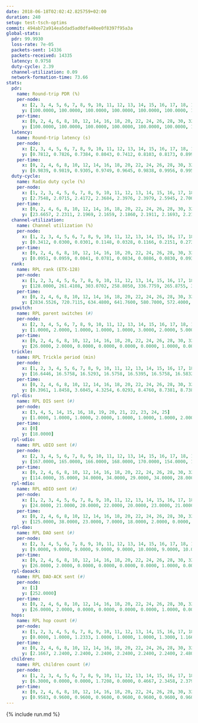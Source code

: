 ```yaml
---
date: 2018-06-18T02:02:42.825759+02:00
duration: 240
setup: test-tsch-optims
commit: 494ab72a914ea5dad5ad0dfa40ee0f8397f95a3a
global-stats:
  pdr: 99.9930
  loss-rate: 7e-05
  packets-sent: 14336
  packets-received: 14335
  latency: 0.9758
  duty-cycle: 2.39
  channel-utilization: 0.09
  network-formation-time: 73.66
stats:
  pdr:
    name: Round-trip PDR (%)
    per-node:
      x: [2, 3, 4, 5, 6, 7, 8, 9, 10, 11, 12, 13, 14, 15, 16, 17, 18, 19, 20, 21, 22, 23, 24, 25]
      y: [100.0000, 100.0000, 100.0000, 100.0000, 100.0000, 100.0000, 100.0000, 100.0000, 100.0000, 100.0000, 100.0000, 100.0000, 100.0000, 100.0000, 100.0000, 99.8413, 100.0000, 100.0000, 100.0000, 100.0000, 100.0000, 100.0000, 100.0000, 100.0000]
    per-time:
      x: [0, 2, 4, 6, 8, 10, 12, 14, 16, 18, 20, 22, 24, 26, 28, 30, 32, 34, 36, 38, 40, 42, 44, 46, 48, 50, 52, 54, 56, 58, 60, 62, 64, 66, 68, 70, 72, 74, 76, 78, 80, 82, 84, 86, 88, 90, 92, 94, 96, 98, 100, 102, 104, 106, 108, 110, 112, 114, 116, 118, 120, 122, 124, 126, 128, 130, 132, 134, 136, 138, 140, 142, 144, 146, 148, 150, 152, 154, 156, 158, 160, 162, 164, 166, 168, 170, 172, 174, 176, 178, 180, 182, 184, 186, 188, 190, 192, 194, 196, 198, 200, 202, 204, 206, 208, 210, 212, 214, 216, 218, 220, 222, 224, 226, 228, 230, 232, 234, 236, 238, 240]
      y: [100.0000, 100.0000, 100.0000, 100.0000, 100.0000, 100.0000, 100.0000, 100.0000, 100.0000, 100.0000, 100.0000, 100.0000, 100.0000, 100.0000, 100.0000, 100.0000, 100.0000, 100.0000, 100.0000, 100.0000, 100.0000, 99.1667, 100.0000, 100.0000, 100.0000, 100.0000, 100.0000, 100.0000, 100.0000, 100.0000, 100.0000, 100.0000, 100.0000, 100.0000, 100.0000, 100.0000, 100.0000, 100.0000, 100.0000, 100.0000, 100.0000, 100.0000, 100.0000, 100.0000, 100.0000, 100.0000, 100.0000, 100.0000, 100.0000, 100.0000, 100.0000, 100.0000, 100.0000, 100.0000, 100.0000, 100.0000, 100.0000, 100.0000, 100.0000, 100.0000, 100.0000, 100.0000, 100.0000, 100.0000, 100.0000, 100.0000, 100.0000, 100.0000, 100.0000, 100.0000, 100.0000, 100.0000, 100.0000, 100.0000, 100.0000, 100.0000, 100.0000, 100.0000, 100.0000, 100.0000, 100.0000, 100.0000, 100.0000, 100.0000, 100.0000, 100.0000, 100.0000, 100.0000, 100.0000, 100.0000, 100.0000, 100.0000, 100.0000, 100.0000, 100.0000, 100.0000, 100.0000, 100.0000, 100.0000, 100.0000, 100.0000, 100.0000, 100.0000, 100.0000, 100.0000, 100.0000, 100.0000, 100.0000, 100.0000, 100.0000, 100.0000, 100.0000, 100.0000, 100.0000, 100.0000, 100.0000, 100.0000, 100.0000, 100.0000, 100.0000, null]
  latency:
    name: Round-trip latency (s)
    per-node:
      x: [2, 3, 4, 5, 6, 7, 8, 9, 10, 11, 12, 13, 14, 15, 16, 17, 18, 19, 20, 21, 22, 23, 24, 25]
      y: [0.7812, 0.7826, 0.7384, 0.8043, 0.7412, 0.8103, 0.8173, 0.8994, 0.8317, 0.8961, 0.9087, 0.9650, 0.9676, 1.0662, 1.0656, 1.0554, 1.0568, 1.1486, 1.1336, 1.1583, 1.1760, 1.2085, 1.2269, 1.1808]
    per-time:
      x: [0, 2, 4, 6, 8, 10, 12, 14, 16, 18, 20, 22, 24, 26, 28, 30, 32, 34, 36, 38, 40, 42, 44, 46, 48, 50, 52, 54, 56, 58, 60, 62, 64, 66, 68, 70, 72, 74, 76, 78, 80, 82, 84, 86, 88, 90, 92, 94, 96, 98, 100, 102, 104, 106, 108, 110, 112, 114, 116, 118, 120, 122, 124, 126, 128, 130, 132, 134, 136, 138, 140, 142, 144, 146, 148, 150, 152, 154, 156, 158, 160, 162, 164, 166, 168, 170, 172, 174, 176, 178, 180, 182, 184, 186, 188, 190, 192, 194, 196, 198, 200, 202, 204, 206, 208, 210, 212, 214, 216, 218, 220, 222, 224, 226, 228, 230, 232, 234, 236, 238, 240]
      y: [0.9839, 0.9819, 0.9305, 0.9749, 0.9645, 0.9838, 0.9956, 0.9955, 1.0043, 1.0004, 1.0247, 1.0419, 0.9772, 0.9828, 1.0404, 1.0020, 1.0059, 1.0193, 1.0197, 0.9923, 0.9866, 1.0031, 1.0126, 1.0064, 1.0288, 1.0039, 0.9890, 0.9936, 1.0027, 0.9956, 0.9918, 1.0044, 0.9916, 0.9982, 0.9941, 0.9809, 0.9699, 0.9833, 0.9417, 0.9745, 0.9932, 0.9757, 0.9581, 0.9894, 0.9839, 0.9826, 1.0053, 1.0121, 0.9882, 0.9750, 0.9928, 0.9492, 0.9917, 0.9949, 1.0011, 0.9454, 0.9935, 0.9840, 0.9691, 0.9890, 0.9686, 0.9401, 0.9690, 0.9983, 0.9613, 0.9807, 0.9616, 0.9415, 0.9690, 0.9625, 0.9701, 0.9967, 0.9909, 0.9305, 0.9786, 0.9486, 0.9612, 0.9146, 0.9584, 0.9589, 0.9668, 0.9638, 0.9623, 0.9194, 0.9393, 0.9430, 0.9541, 0.9835, 0.9320, 0.9366, 0.9594, 0.9551, 0.9275, 0.9440, 0.9522, 0.9718, 0.9515, 0.9422, 0.9817, 1.0161, 1.0009, 1.0299, 1.0259, 0.9562, 0.9984, 0.9719, 0.9857, 0.9655, 0.9696, 0.9345, 0.9607, 0.9306, 0.9466, 0.9474, 0.9475, 0.9359, 0.9465, 0.9416, 0.9289, 0.9448, null]
  duty-cycle:
    name: Radio duty cycle (%)
    per-node:
      x: [1, 2, 3, 4, 5, 6, 7, 8, 9, 10, 11, 12, 13, 14, 15, 16, 17, 18, 19, 20, 21, 22, 23, 24, 25]
      y: [2.7548, 2.0715, 2.4172, 2.3684, 2.3976, 2.3979, 2.5945, 2.7008, 2.1778, 2.1222, 2.2028, 2.2704, 2.4279, 2.6601, 2.4385, 2.3466, 2.3410, 2.4700, 2.4173, 2.3307, 2.3267, 2.3644, 2.4019, 2.4044, 2.2743]
    per-time:
      x: [0, 2, 4, 6, 8, 10, 12, 14, 16, 18, 20, 22, 24, 26, 28, 30, 32, 34, 36, 38, 40, 42, 44, 46, 48, 50, 52, 54, 56, 58, 60, 62, 64, 66, 68, 70, 72, 74, 76, 78, 80, 82, 84, 86, 88, 90, 92, 94, 96, 98, 100, 102, 104, 106, 108, 110, 112, 114, 116, 118, 120, 122, 124, 126, 128, 130, 132, 134, 136, 138, 140, 142, 144, 146, 148, 150, 152, 154, 156, 158, 160, 162, 164, 166, 168, 170, 172, 174, 176, 178, 180, 182, 184, 186, 188, 190, 192, 194, 196, 198, 200, 202, 204, 206, 208, 210, 212, 214, 216, 218, 220, 222, 224, 226, 228, 230, 232, 234, 236, 238]
      y: [23.6657, 2.2311, 2.1969, 2.1659, 2.1860, 2.1911, 2.1693, 2.2126, 2.2074, 2.2131, 2.1992, 2.2068, 2.2025, 2.1986, 2.2856, 2.3252, 2.2804, 2.2955, 2.2808, 2.3034, 2.2624, 2.2596, 2.3060, 2.2683, 2.2967, 2.2805, 2.2758, 2.2730, 2.2652, 2.2498, 2.2317, 2.2278, 2.2501, 2.2397, 2.2639, 2.2259, 2.2188, 2.2076, 2.2129, 2.1813, 2.2107, 2.2178, 2.1978, 2.2017, 2.2072, 2.2107, 2.1953, 2.2242, 2.2276, 2.2109, 2.2093, 2.2030, 2.1791, 2.2027, 2.2022, 2.1886, 2.1835, 2.2034, 2.2016, 2.1938, 2.1890, 2.1899, 2.1843, 2.1881, 2.1960, 2.1834, 2.1937, 2.1788, 2.1854, 2.2003, 2.1817, 2.1914, 2.1989, 2.1850, 2.1769, 2.1867, 2.1907, 2.1689, 2.1745, 2.1688, 2.1852, 2.1916, 2.1733, 2.1772, 2.1658, 2.1816, 2.1870, 2.1820, 2.1928, 2.1625, 2.1737, 2.1791, 2.1835, 2.1754, 2.1956, 2.1806, 2.1847, 2.1745, 2.2110, 2.2273, 2.2404, 2.2409, 2.2319, 2.2152, 2.2258, 2.2084, 2.1842, 2.2151, 2.1880, 2.1938, 2.1730, 2.1958, 2.1846, 2.1816, 2.1769, 2.1929, 2.1622, 2.1835, 2.1846, 2.2018]
  channel-utilization:
    name: Channel utilization (%)
    per-node:
      x: [1, 2, 3, 4, 5, 6, 7, 8, 9, 10, 11, 12, 13, 14, 15, 16, 17, 18, 19, 20, 21, 22, 23, 24, 25]
      y: [0.3412, 0.0300, 0.0301, 0.1148, 0.0328, 0.1166, 0.2151, 0.2738, 0.0352, 0.0367, 0.0309, 0.0595, 0.0988, 0.2108, 0.0822, 0.1068, 0.0603, 0.1278, 0.0362, 0.0403, 0.0372, 0.0441, 0.0348, 0.0310, 0.0337]
    per-time:
      x: [0, 2, 4, 6, 8, 10, 12, 14, 16, 18, 20, 22, 24, 26, 28, 30, 32, 34, 36, 38, 40, 42, 44, 46, 48, 50, 52, 54, 56, 58, 60, 62, 64, 66, 68, 70, 72, 74, 76, 78, 80, 82, 84, 86, 88, 90, 92, 94, 96, 98, 100, 102, 104, 106, 108, 110, 112, 114, 116, 118, 120, 122, 124, 126, 128, 130, 132, 134, 136, 138, 140, 142, 144, 146, 148, 150, 152, 154, 156, 158, 160, 162, 164, 166, 168, 170, 172, 174, 176, 178, 180, 182, 184, 186, 188, 190, 192, 194, 196, 198, 200, 202, 204, 206, 208, 210, 212, 214, 216, 218, 220, 222, 224, 226, 228, 230, 232, 234, 236, 238]
      y: [0.0951, 0.0959, 0.0841, 0.0781, 0.0834, 0.0886, 0.0830, 0.0932, 0.0911, 0.0941, 0.0893, 0.0941, 0.0934, 0.0884, 0.1163, 0.1205, 0.1078, 0.1141, 0.1093, 0.1187, 0.1057, 0.1043, 0.1189, 0.1071, 0.1164, 0.1111, 0.1109, 0.1106, 0.1089, 0.1041, 0.0970, 0.0960, 0.1020, 0.0986, 0.1068, 0.0952, 0.0942, 0.0894, 0.0909, 0.0797, 0.0905, 0.0911, 0.0862, 0.0875, 0.0896, 0.0916, 0.0867, 0.0960, 0.0950, 0.0905, 0.0897, 0.0877, 0.0807, 0.0890, 0.0881, 0.0851, 0.0830, 0.0887, 0.0886, 0.0846, 0.0846, 0.0821, 0.0839, 0.0841, 0.0882, 0.0839, 0.0850, 0.0797, 0.0824, 0.0895, 0.0813, 0.0853, 0.0888, 0.0840, 0.0812, 0.0848, 0.0839, 0.0783, 0.0796, 0.0778, 0.0852, 0.0853, 0.0806, 0.0810, 0.0762, 0.0814, 0.0834, 0.0834, 0.0873, 0.0775, 0.0807, 0.0822, 0.0828, 0.0798, 0.0858, 0.0814, 0.0829, 0.0812, 0.0905, 0.0976, 0.1009, 0.1004, 0.0948, 0.0931, 0.0942, 0.0912, 0.0850, 0.0938, 0.0845, 0.0867, 0.0778, 0.0844, 0.0833, 0.0833, 0.0821, 0.0881, 0.0782, 0.0852, 0.0839, 0.0903]
  rank:
    name: RPL rank (ETX-128)
    per-node:
      x: [1, 2, 3, 4, 5, 6, 7, 8, 9, 10, 11, 12, 13, 14, 15, 16, 17, 18, 19, 20, 21, 22, 23, 24, 25]
      y: [128.0000, 261.4108, 303.0702, 258.8050, 336.7759, 265.8755, 332.0412, 310.5413, 459.0857, 401.3017, 456.7366, 451.2190, 500.3402, 472.6777, 556.6000, 617.9069, 600.7390, 636.3415, 704.2653, 747.7236, 768.0884, 796.1107, 1083.2794, 1074.4016, 847.9797]
    per-time:
      x: [0, 2, 4, 6, 8, 10, 12, 14, 16, 18, 20, 22, 24, 26, 28, 30, 32, 34, 36, 38, 40, 42, 44, 46, 48, 50, 52, 54, 56, 58, 60, 62, 64, 66, 68, 70, 72, 74, 76, 78, 80, 82, 84, 86, 88, 90, 92, 94, 96, 98, 100, 102, 104, 106, 108, 110, 112, 114, 116, 118, 120, 122, 124, 126, 128, 130, 132, 134, 136, 138, 140, 142, 144, 146, 148, 150, 152, 154, 156, 158, 160, 162, 164, 166, 168, 170, 172, 174, 176, 178, 180, 182, 184, 186, 188, 190, 192, 194, 196, 198, 200, 202, 204, 206, 208, 210, 212, 214, 216, 218, 220, 222, 224, 226, 228, 230, 232, 234, 236, 238]
      y: [2834.5526, 720.7115, 634.4800, 641.7600, 580.7000, 572.4000, 589.8039, 583.0800, 579.7400, 571.1961, 548.9600, 547.0400, 543.2353, 537.4800, 549.0784, 586.3200, 600.3600, 601.8039, 605.4200, 621.2830, 612.8039, 648.3333, 595.2407, 565.7800, 580.8000, 584.5000, 579.6346, 573.4510, 560.9444, 562.4808, 552.0588, 551.1400, 562.1800, 545.9608, 546.2600, 542.5849, 518.9808, 490.5686, 494.1800, 500.9804, 495.5000, 492.0588, 489.1400, 491.9000, 491.5600, 494.0980, 488.5400, 489.1961, 483.3137, 474.5800, 468.2549, 468.6200, 464.2200, 462.7400, 459.4800, 459.1800, 462.1961, 456.7200, 458.5400, 459.1800, 457.7200, 460.1000, 460.6667, 464.2549, 465.2000, 469.8235, 463.2400, 464.5600, 457.1569, 457.0784, 451.5800, 447.4200, 455.7000, 453.8431, 456.4600, 458.1373, 446.1200, 441.4800, 440.3000, 439.0000, 439.9000, 439.9804, 438.4400, 440.6800, 440.1400, 444.5800, 452.8200, 452.8000, 447.0000, 454.2600, 449.4400, 451.7200, 455.4800, 502.9000, 517.9216, 524.4400, 528.8400, 519.1538, 528.0179, 511.6600, 527.9800, 538.0200, 540.8400, 542.5660, 524.5769, 514.4038, 506.8235, 496.3208, 486.8400, 485.5769, 472.3200, 466.2400, 464.3400, 471.7647, 485.1000, 484.2500, 495.7000, 503.3400, 496.5283, 485.6400]
  pswitch:
    name: RPL parent switches (#)
    per-node:
      x: [2, 3, 4, 5, 6, 7, 8, 9, 10, 11, 12, 13, 14, 15, 16, 17, 18, 19, 20, 21, 22, 23, 24, 25]
      y: [1.0000, 2.0000, 1.0000, 1.0000, 1.0000, 3.0000, 2.0000, 5.0000, 2.0000, 3.0000, 2.0000, 4.0000, 2.0000, 5.0000, 7.0000, 9.0000, 6.0000, 5.0000, 6.0000, 9.0000, 4.0000, 7.0000, 9.0000, 6.0000]
    per-time:
      x: [0, 2, 4, 6, 8, 10, 12, 14, 16, 18, 20, 22, 24, 26, 28, 30, 32, 34, 36, 38, 40, 42, 44, 46, 48, 50, 52, 54, 56, 58, 60, 62, 64, 66, 68, 70, 72, 74, 76, 78, 80, 82, 84, 86, 88, 90, 92, 94, 96, 98, 100, 102, 104, 106, 108, 110, 112, 114, 116, 118, 120, 122, 124, 126, 128, 130, 132, 134, 136, 138, 140, 142, 144, 146, 148, 150, 152, 154, 156, 158, 160, 162, 164, 166, 168, 170, 172, 174, 176, 178, 180, 182, 184, 186, 188, 190, 192, 194, 196, 198, 200, 202, 204, 206, 208, 210, 212, 214, 216, 218, 220, 222, 224, 226, 228, 230, 232, 234, 236]
      y: [26.0000, 2.0000, 0.0000, 0.0000, 0.0000, 0.0000, 1.0000, 0.0000, 0.0000, 1.0000, 0.0000, 0.0000, 1.0000, 0.0000, 1.0000, 0.0000, 0.0000, 1.0000, 0.0000, 3.0000, 1.0000, 1.0000, 4.0000, 0.0000, 0.0000, 0.0000, 2.0000, 1.0000, 4.0000, 2.0000, 1.0000, 0.0000, 0.0000, 1.0000, 0.0000, 3.0000, 2.0000, 1.0000, 0.0000, 1.0000, 0.0000, 1.0000, 0.0000, 0.0000, 0.0000, 1.0000, 0.0000, 1.0000, 1.0000, 0.0000, 1.0000, 0.0000, 0.0000, 0.0000, 0.0000, 0.0000, 1.0000, 0.0000, 0.0000, 0.0000, 0.0000, 0.0000, 1.0000, 1.0000, 0.0000, 1.0000, 0.0000, 0.0000, 1.0000, 1.0000, 0.0000, 0.0000, 0.0000, 1.0000, 0.0000, 1.0000, 0.0000, 0.0000, 0.0000, 0.0000, 0.0000, 1.0000, 0.0000, 0.0000, 0.0000, 0.0000, 0.0000, 0.0000, 0.0000, 0.0000, 0.0000, 0.0000, 0.0000, 0.0000, 1.0000, 0.0000, 0.0000, 2.0000, 6.0000, 0.0000, 0.0000, 0.0000, 0.0000, 3.0000, 2.0000, 2.0000, 1.0000, 3.0000, 0.0000, 2.0000, 0.0000, 0.0000, 0.0000, 1.0000, 0.0000, 2.0000, 0.0000, 0.0000, 3.0000]
  trickle:
    name: RPL Trickle period (min)
    per-node:
      x: [1, 2, 3, 4, 5, 6, 7, 8, 9, 10, 11, 12, 13, 14, 15, 16, 17, 18, 19, 20, 21, 22, 23, 24, 25]
      y: [16.6446, 16.5758, 16.5293, 16.5758, 16.5395, 16.5758, 16.5832, 16.5795, 16.5548, 16.5434, 16.5832, 16.5795, 16.5415, 16.2689, 16.5453, 16.5125, 16.5603, 16.5491, 16.5409, 16.5247, 16.5362, 16.5166, 15.4938, 16.3859, 16.4717]
    per-time:
      x: [0, 2, 4, 6, 8, 10, 12, 14, 16, 18, 20, 22, 24, 26, 28, 30, 32, 34, 36, 38, 40, 42, 44, 46, 48, 50, 52, 54, 56, 58, 60, 62, 64, 66, 68, 70, 72, 74, 76, 78, 80, 82, 84, 86, 88, 90, 92, 94, 96, 98, 100, 102, 104, 106, 108, 110, 112, 114, 116, 118, 120, 122, 124, 126, 128, 130, 132, 134, 136, 138, 140, 142, 144, 146, 148, 150, 152, 154, 156, 158, 160, 162, 164, 166, 168, 170, 172, 174, 176, 178, 180, 182, 184, 186, 188, 190, 192, 194, 196, 198, 200, 202, 204, 206, 208, 210, 212, 214, 216, 218, 220, 222, 224, 226, 228, 230, 232, 234, 236, 238]
      y: [0.3961, 1.8458, 3.6045, 4.3254, 6.0293, 8.4760, 8.7381, 8.7381, 10.1362, 16.6196, 17.3015, 17.4763, 17.4763, 17.4763, 17.4763, 17.4763, 17.4763, 17.4763, 17.4763, 17.4763, 17.4763, 17.4763, 17.4763, 17.4763, 17.4763, 17.4763, 17.4763, 17.4763, 17.4763, 17.4763, 17.4763, 17.4763, 17.4763, 17.4763, 17.4763, 17.4763, 17.4763, 17.4763, 17.4763, 17.4763, 17.4763, 17.4763, 17.4763, 17.4763, 17.4763, 17.4763, 17.4763, 17.4763, 17.4763, 17.4763, 17.4763, 17.4763, 17.4763, 17.4763, 17.4763, 17.4763, 17.4763, 17.4763, 17.4763, 17.4763, 17.4763, 17.4763, 17.4763, 17.4763, 17.4763, 17.4763, 17.4763, 17.4763, 17.4763, 17.4763, 17.4763, 17.4763, 17.4763, 17.4763, 17.4763, 17.4763, 17.4763, 17.4763, 17.4763, 17.4763, 17.4763, 17.4763, 17.4763, 17.4763, 17.4763, 17.4763, 17.4763, 17.4763, 17.4763, 17.4763, 17.4763, 17.4763, 17.4763, 17.4763, 17.4763, 17.4763, 17.4763, 17.4763, 17.4763, 17.4763, 17.1377, 16.8428, 16.9083, 16.9817, 16.5520, 17.1402, 17.1336, 17.1465, 17.1267, 17.4763, 17.4763, 17.4763, 17.4763, 17.4763, 17.4763, 17.4763, 17.4763, 17.4763, 17.4763, 17.4763]
  rpl-dis:
    name: RPL DIS sent (#)
    per-node:
      x: [3, 4, 5, 14, 15, 16, 18, 19, 20, 21, 22, 23, 24, 25]
      y: [1.0000, 1.0000, 1.0000, 2.0000, 1.0000, 1.0000, 1.0000, 2.0000, 1.0000, 2.0000, 1.0000, 1.0000, 1.0000, 2.0000]
    per-time:
      x: [0]
      y: [18.0000]
  rpl-udio:
    name: RPL uDIO sent (#)
    per-node:
      x: [2, 3, 4, 5, 6, 7, 8, 9, 10, 11, 12, 13, 14, 15, 16, 17, 18, 19, 20, 21, 22, 23, 24, 25]
      y: [167.0000, 165.0000, 166.0000, 168.0000, 170.0000, 154.0000, 155.0000, 164.0000, 163.0000, 167.0000, 161.0000, 157.0000, 160.0000, 162.0000, 170.0000, 172.0000, 149.0000, 164.0000, 170.0000, 172.0000, 170.0000, 173.0000, 174.0000, 174.0000]
    per-time:
      x: [0, 2, 4, 6, 8, 10, 12, 14, 16, 18, 20, 22, 24, 26, 28, 30, 32, 34, 36, 38, 40, 42, 44, 46, 48, 50, 52, 54, 56, 58, 60, 62, 64, 66, 68, 70, 72, 74, 76, 78, 80, 82, 84, 86, 88, 90, 92, 94, 96, 98, 100, 102, 104, 106, 108, 110, 112, 114, 116, 118, 120, 122, 124, 126, 128, 130, 132, 134, 136, 138, 140, 142, 144, 146, 148, 150, 152, 154, 156, 158, 160, 162, 164, 166, 168, 170, 172, 174, 176, 178, 180, 182, 184, 186, 188, 190, 192, 194, 196, 198, 200, 202, 204, 206, 208, 210, 212, 214, 216, 218, 220, 222, 224, 226, 228, 230, 232, 234, 236, 238, 240]
      y: [114.0000, 35.0000, 34.0000, 34.0000, 29.0000, 34.0000, 28.0000, 31.0000, 32.0000, 33.0000, 30.0000, 31.0000, 30.0000, 34.0000, 35.0000, 36.0000, 33.0000, 35.0000, 33.0000, 33.0000, 32.0000, 35.0000, 34.0000, 37.0000, 34.0000, 29.0000, 31.0000, 31.0000, 33.0000, 28.0000, 35.0000, 31.0000, 37.0000, 31.0000, 34.0000, 32.0000, 32.0000, 26.0000, 34.0000, 31.0000, 29.0000, 31.0000, 34.0000, 33.0000, 31.0000, 34.0000, 29.0000, 34.0000, 31.0000, 33.0000, 36.0000, 32.0000, 33.0000, 33.0000, 28.0000, 35.0000, 26.0000, 33.0000, 30.0000, 29.0000, 35.0000, 34.0000, 30.0000, 37.0000, 30.0000, 32.0000, 33.0000, 30.0000, 29.0000, 39.0000, 31.0000, 33.0000, 30.0000, 28.0000, 32.0000, 30.0000, 30.0000, 36.0000, 34.0000, 33.0000, 32.0000, 33.0000, 31.0000, 29.0000, 33.0000, 33.0000, 28.0000, 29.0000, 28.0000, 32.0000, 33.0000, 30.0000, 31.0000, 45.0000, 36.0000, 34.0000, 29.0000, 34.0000, 40.0000, 26.0000, 38.0000, 32.0000, 29.0000, 33.0000, 34.0000, 30.0000, 29.0000, 35.0000, 33.0000, 31.0000, 33.0000, 36.0000, 33.0000, 35.0000, 32.0000, 32.0000, 33.0000, 34.0000, 35.0000, 31.0000, 2.0000]
  rpl-mdio:
    name: RPL mDIO sent (#)
    per-node:
      x: [1, 2, 3, 4, 5, 6, 7, 8, 9, 10, 11, 12, 13, 14, 15, 16, 17, 18, 19, 20, 21, 22, 23, 24, 25]
      y: [24.0000, 21.0000, 20.0000, 22.0000, 20.0000, 23.0000, 21.0000, 21.0000, 20.0000, 21.0000, 21.0000, 21.0000, 23.0000, 27.0000, 21.0000, 23.0000, 21.0000, 20.0000, 21.0000, 24.0000, 23.0000, 22.0000, 31.0000, 23.0000, 22.0000]
    per-time:
      x: [0, 2, 4, 6, 8, 10, 12, 14, 16, 18, 20, 22, 24, 26, 28, 30, 32, 34, 36, 38, 40, 42, 44, 46, 48, 50, 52, 54, 56, 58, 60, 62, 64, 66, 68, 70, 72, 74, 76, 78, 80, 82, 84, 86, 88, 90, 92, 94, 96, 98, 100, 102, 104, 106, 108, 110, 112, 114, 116, 118, 120, 122, 124, 126, 128, 130, 132, 134, 136, 138, 140, 142, 144, 146, 148, 150, 152, 154, 156, 158, 160, 162, 164, 166, 168, 170, 172, 174, 176, 178, 180, 182, 184, 186, 188, 190, 192, 194, 196, 198, 200, 202, 204, 206, 208, 210, 212, 214, 216, 218, 220, 222, 224, 226, 228, 230, 232, 234, 236, 238, 240]
      y: [125.0000, 38.0000, 23.0000, 7.0000, 18.0000, 2.0000, 0.0000, 8.0000, 14.0000, 3.0000, 0.0000, 0.0000, 0.0000, 4.0000, 6.0000, 3.0000, 9.0000, 2.0000, 1.0000, 0.0000, 0.0000, 0.0000, 6.0000, 8.0000, 6.0000, 3.0000, 1.0000, 1.0000, 0.0000, 0.0000, 1.0000, 2.0000, 7.0000, 7.0000, 7.0000, 1.0000, 0.0000, 0.0000, 0.0000, 3.0000, 5.0000, 7.0000, 6.0000, 3.0000, 1.0000, 0.0000, 0.0000, 0.0000, 7.0000, 1.0000, 8.0000, 6.0000, 3.0000, 0.0000, 0.0000, 0.0000, 0.0000, 5.0000, 3.0000, 5.0000, 7.0000, 5.0000, 0.0000, 0.0000, 0.0000, 1.0000, 2.0000, 10.0000, 6.0000, 5.0000, 1.0000, 0.0000, 0.0000, 0.0000, 2.0000, 2.0000, 7.0000, 4.0000, 10.0000, 0.0000, 0.0000, 0.0000, 0.0000, 3.0000, 7.0000, 5.0000, 8.0000, 2.0000, 0.0000, 0.0000, 0.0000, 0.0000, 5.0000, 7.0000, 7.0000, 4.0000, 2.0000, 0.0000, 0.0000, 0.0000, 6.0000, 5.0000, 11.0000, 3.0000, 6.0000, 0.0000, 0.0000, 0.0000, 1.0000, 2.0000, 8.0000, 6.0000, 5.0000, 3.0000, 1.0000, 0.0000, 0.0000, 0.0000, 3.0000, 8.0000, 0.0000]
  rpl-dao:
    name: RPL DAO sent (#)
    per-node:
      x: [2, 3, 4, 5, 6, 7, 8, 9, 10, 11, 12, 13, 14, 15, 16, 17, 18, 19, 20, 21, 22, 23, 24, 25]
      y: [9.0000, 9.0000, 9.0000, 9.0000, 9.0000, 10.0000, 9.0000, 10.0000, 10.0000, 10.0000, 9.0000, 10.0000, 10.0000, 10.0000, 12.0000, 14.0000, 10.0000, 11.0000, 11.0000, 14.0000, 10.0000, 12.0000, 13.0000, 12.0000]
    per-time:
      x: [0, 2, 4, 6, 8, 10, 12, 14, 16, 18, 20, 22, 24, 26, 28, 30, 32, 34, 36, 38, 40, 42, 44, 46, 48, 50, 52, 54, 56, 58, 60, 62, 64, 66, 68, 70, 72, 74, 76, 78, 80, 82, 84, 86, 88, 90, 92, 94, 96, 98, 100, 102, 104, 106, 108, 110, 112, 114, 116, 118, 120, 122, 124, 126, 128, 130, 132, 134, 136, 138, 140, 142, 144, 146, 148, 150, 152, 154, 156, 158, 160, 162, 164, 166, 168, 170, 172, 174, 176, 178, 180, 182, 184, 186, 188, 190, 192, 194, 196, 198, 200, 202, 204, 206, 208, 210, 212, 214, 216, 218, 220, 222, 224, 226, 228, 230, 232, 234, 236, 238, 240]
      y: [26.0000, 2.0000, 0.0000, 0.0000, 0.0000, 0.0000, 1.0000, 0.0000, 0.0000, 1.0000, 0.0000, 0.0000, 1.0000, 0.0000, 20.0000, 1.0000, 1.0000, 1.0000, 0.0000, 3.0000, 1.0000, 1.0000, 4.0000, 0.0000, 0.0000, 0.0000, 2.0000, 1.0000, 13.0000, 3.0000, 2.0000, 1.0000, 0.0000, 1.0000, 2.0000, 2.0000, 3.0000, 1.0000, 0.0000, 1.0000, 1.0000, 2.0000, 7.0000, 2.0000, 2.0000, 1.0000, 1.0000, 2.0000, 3.0000, 1.0000, 3.0000, 2.0000, 0.0000, 0.0000, 1.0000, 1.0000, 3.0000, 6.0000, 1.0000, 1.0000, 0.0000, 0.0000, 4.0000, 2.0000, 3.0000, 3.0000, 0.0000, 0.0000, 2.0000, 2.0000, 2.0000, 7.0000, 1.0000, 2.0000, 0.0000, 1.0000, 3.0000, 1.0000, 1.0000, 2.0000, 1.0000, 1.0000, 0.0000, 0.0000, 3.0000, 7.0000, 2.0000, 1.0000, 1.0000, 1.0000, 3.0000, 1.0000, 1.0000, 2.0000, 2.0000, 1.0000, 0.0000, 2.0000, 8.0000, 5.0000, 2.0000, 1.0000, 1.0000, 2.0000, 1.0000, 3.0000, 2.0000, 4.0000, 0.0000, 2.0000, 0.0000, 0.0000, 2.0000, 3.0000, 5.0000, 2.0000, 1.0000, 1.0000, 5.0000, 2.0000, 0.0000]
  rpl-daoack:
    name: RPL DAO-ACK sent (#)
    per-node:
      x: [1]
      y: [252.0000]
    per-time:
      x: [0, 2, 4, 6, 8, 10, 12, 14, 16, 18, 20, 22, 24, 26, 28, 30, 32, 34, 36, 38, 40, 42, 44, 46, 48, 50, 52, 54, 56, 58, 60, 62, 64, 66, 68, 70, 72, 74, 76, 78, 80, 82, 84, 86, 88, 90, 92, 94, 96, 98, 100, 102, 104, 106, 108, 110, 112, 114, 116, 118, 120, 122, 124, 126, 128, 130, 132, 134, 136, 138, 140, 142, 144, 146, 148, 150, 152, 154, 156, 158, 160, 162, 164, 166, 168, 170, 172, 174, 176, 178, 180, 182, 184, 186, 188, 190, 192, 194, 196, 198, 200, 202, 204, 206, 208, 210, 212, 214, 216, 218, 220, 222, 224, 226, 228, 230, 232, 234, 236, 238, 240]
      y: [26.0000, 2.0000, 0.0000, 0.0000, 0.0000, 0.0000, 1.0000, 0.0000, 0.0000, 1.0000, 0.0000, 0.0000, 1.0000, 0.0000, 20.0000, 1.0000, 1.0000, 1.0000, 0.0000, 3.0000, 1.0000, 1.0000, 4.0000, 0.0000, 0.0000, 0.0000, 2.0000, 1.0000, 13.0000, 3.0000, 2.0000, 1.0000, 0.0000, 1.0000, 2.0000, 2.0000, 3.0000, 1.0000, 0.0000, 1.0000, 1.0000, 2.0000, 7.0000, 2.0000, 2.0000, 1.0000, 1.0000, 2.0000, 3.0000, 1.0000, 3.0000, 2.0000, 0.0000, 0.0000, 1.0000, 1.0000, 3.0000, 6.0000, 1.0000, 1.0000, 0.0000, 0.0000, 4.0000, 2.0000, 3.0000, 3.0000, 0.0000, 0.0000, 2.0000, 2.0000, 2.0000, 7.0000, 1.0000, 2.0000, 0.0000, 1.0000, 3.0000, 1.0000, 1.0000, 2.0000, 1.0000, 1.0000, 0.0000, 0.0000, 3.0000, 7.0000, 2.0000, 1.0000, 1.0000, 1.0000, 3.0000, 1.0000, 1.0000, 2.0000, 2.0000, 1.0000, 0.0000, 2.0000, 8.0000, 5.0000, 2.0000, 1.0000, 1.0000, 2.0000, 1.0000, 3.0000, 2.0000, 4.0000, 0.0000, 2.0000, 0.0000, 0.0000, 2.0000, 3.0000, 5.0000, 2.0000, 1.0000, 1.0000, 5.0000, 2.0000, 0.0000]
  hops:
    name: RPL hop count (#)
    per-node:
      x: [1, 2, 3, 4, 5, 6, 7, 8, 9, 10, 11, 12, 13, 14, 15, 16, 17, 18, 19, 20, 21, 22, 23, 24, 25]
      y: [0.0000, 1.0000, 1.2333, 1.0000, 1.0000, 1.0000, 1.3000, 1.1667, 2.2625, 2.0417, 2.1667, 2.2292, 2.4042, 2.1667, 2.8042, 3.2333, 3.1375, 3.2292, 3.7375, 3.8458, 3.9417, 4.3042, 4.4351, 4.4393, 4.3417]
    per-time:
      x: [0, 2, 4, 6, 8, 10, 12, 14, 16, 18, 20, 22, 24, 26, 28, 30, 32, 34, 36, 38, 40, 42, 44, 46, 48, 50, 52, 54, 56, 58, 60, 62, 64, 66, 68, 70, 72, 74, 76, 78, 80, 82, 84, 86, 88, 90, 92, 94, 96, 98, 100, 102, 104, 106, 108, 110, 112, 114, 116, 118, 120, 122, 124, 126, 128, 130, 132, 134, 136, 138, 140, 142, 144, 146, 148, 150, 152, 154, 156, 158, 160, 162, 164, 166, 168, 170, 172, 174, 176, 178, 180, 182, 184, 186, 188, 190, 192, 194, 196, 198, 200, 202, 204, 206, 208, 210, 212, 214, 216, 218, 220, 222, 224, 226, 228, 230, 232, 234, 236, 238]
      y: [2.1667, 2.2400, 2.2400, 2.2400, 2.2400, 2.2400, 2.2400, 2.4800, 2.4800, 2.4800, 2.4800, 2.4800, 2.4800, 2.4800, 2.8200, 3.1600, 3.1600, 3.1600, 3.1600, 3.1600, 3.0800, 3.0400, 3.1800, 3.3200, 3.3200, 3.3200, 3.2800, 3.1600, 2.9600, 2.8400, 2.9200, 2.9200, 2.9200, 2.8400, 2.8400, 2.7400, 2.6800, 2.6000, 2.6000, 2.6000, 2.6000, 2.6000, 2.5600, 2.5600, 2.5600, 2.5600, 2.5600, 2.5600, 2.5000, 2.4800, 2.4400, 2.4000, 2.4000, 2.4000, 2.4000, 2.4000, 2.3800, 2.3600, 2.3600, 2.3600, 2.3600, 2.3600, 2.3600, 2.3600, 2.3600, 2.3600, 2.3600, 2.3600, 2.3600, 2.3600, 2.3600, 2.3600, 2.3600, 2.2800, 2.2800, 2.2600, 2.2400, 2.2400, 2.2400, 2.2400, 2.2400, 2.2200, 2.2000, 2.2000, 2.2000, 2.2000, 2.2000, 2.2000, 2.2000, 2.2000, 2.2000, 2.2000, 2.2000, 2.2000, 2.2000, 2.2400, 2.2400, 2.3200, 2.5000, 2.6800, 2.6800, 2.6800, 2.6800, 2.6000, 2.6000, 2.6000, 2.4400, 2.4400, 2.4000, 2.3200, 2.2400, 2.2400, 2.2400, 2.2400, 2.2400, 2.2200, 2.2000, 2.2000, 2.2800, 2.3200]
  children:
    name: RPL children count (#)
    per-node:
      x: [1, 2, 3, 4, 5, 6, 7, 8, 9, 10, 11, 12, 13, 14, 15, 16, 17, 18, 19, 20, 21, 22, 23, 24, 25]
      y: [6.3000, 0.0000, 0.0000, 1.7208, 0.0000, 0.4667, 2.3458, 2.3792, 0.0750, 0.1458, 0.0000, 0.5875, 0.9708, 1.7542, 1.4833, 1.6917, 0.2958, 2.8583, 0.0875, 0.2875, 0.1333, 0.3625, 0.0460, 0.0000, 0.0000]
    per-time:
      x: [0, 2, 4, 6, 8, 10, 12, 14, 16, 18, 20, 22, 24, 26, 28, 30, 32, 34, 36, 38, 40, 42, 44, 46, 48, 50, 52, 54, 56, 58, 60, 62, 64, 66, 68, 70, 72, 74, 76, 78, 80, 82, 84, 86, 88, 90, 92, 94, 96, 98, 100, 102, 104, 106, 108, 110, 112, 114, 116, 118, 120, 122, 124, 126, 128, 130, 132, 134, 136, 138, 140, 142, 144, 146, 148, 150, 152, 154, 156, 158, 160, 162, 164, 166, 168, 170, 172, 174, 176, 178, 180, 182, 184, 186, 188, 190, 192, 194, 196, 198, 200, 202, 204, 206, 208, 210, 212, 214, 216, 218, 220, 222, 224, 226, 228, 230, 232, 234, 236, 238]
      y: [0.9583, 0.9600, 0.9600, 0.9600, 0.9600, 0.9600, 0.9600, 0.9600, 0.9600, 0.9600, 0.9600, 0.9600, 0.9600, 0.9600, 0.9600, 0.9600, 0.9600, 0.9600, 0.9600, 0.9600, 0.9600, 0.9600, 0.9600, 0.9600, 0.9600, 0.9600, 0.9600, 0.9600, 0.9600, 0.9600, 0.9600, 0.9600, 0.9600, 0.9600, 0.9600, 0.9600, 0.9600, 0.9600, 0.9600, 0.9600, 0.9600, 0.9600, 0.9600, 0.9600, 0.9600, 0.9600, 0.9600, 0.9600, 0.9600, 0.9600, 0.9600, 0.9600, 0.9600, 0.9600, 0.9600, 0.9600, 0.9600, 0.9600, 0.9600, 0.9600, 0.9600, 0.9600, 0.9600, 0.9600, 0.9600, 0.9600, 0.9600, 0.9600, 0.9600, 0.9600, 0.9600, 0.9600, 0.9600, 0.9600, 0.9600, 0.9600, 0.9600, 0.9600, 0.9600, 0.9600, 0.9600, 0.9600, 0.9600, 0.9600, 0.9600, 0.9600, 0.9600, 0.9600, 0.9600, 0.9600, 0.9600, 0.9600, 0.9600, 0.9600, 0.9600, 0.9600, 0.9600, 0.9600, 0.9600, 0.9600, 0.9600, 0.9600, 0.9600, 0.9600, 0.9600, 0.9600, 0.9600, 0.9600, 0.9600, 0.9600, 0.9600, 0.9600, 0.9600, 0.9600, 0.9600, 0.9600, 0.9600, 0.9600, 0.9600, 0.9600]
---
```


{% include run.md %}

